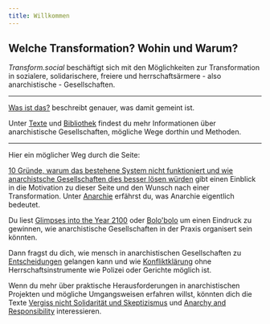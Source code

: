 ```yaml
---
title: Willkommen
---
```


## Welche Transformation? Wohin und Warum?

*Transform.social* beschäftigt sich mit den Möglichkeiten zur Transformation in sozialere, solidarischere, freiere und herrschaftsärmere - also anarchistische - Gesellschaften.

---

[Was ist das?](wasistdas) beschreibt genauer, was damit gemeint ist.

Unter [Texte](texte) und [Bibliothek](bibliothek) findest du mehr Informationen über anarchistische Gesellschaften, mögliche Wege dorthin und Methoden.

---

Hier ein möglicher Weg durch die Seite:

[10 Gründe, warum das bestehene System nicht funktioniert und wie anarchistsche Gesellschaften dies besser lösen würden](texte/10_gruende) gibt einen Einblick in die Motivation zu dieser Seite und den Wunsch nach einer Transformation. Unter [Anarchie](texte/anarchie) erfährst du, was Anarchie eigentlich bedeutet.

Du liest [Glimpses into the Year 2100](bibliothek#50_years_after) oder [Bolo'bolo](bibliothek#bolobolo) um einen Eindruck zu gewinnen, wie anarchistische Gesellschaften in der Praxis organisert sein könnten.

Dann fragst du dich, wie mensch in anarchistischen Gesellschaften zu [Entscheidungen](texte/entscheidungen) gelangen kann und wie [Konfliktklärung](texte/konflikte) ohne Herrschaftsinstrumente wie Polizei oder Gerichte möglich ist.

Wenn du mehr über praktische Herausforderungen in anarchistischen Projekten und mögliche Umgangsweisen erfahren willst, könnten dich die Texte [Vergiss nicht Solidarität und Skeptizismus](texte/eso) und [Anarchy and Responsibility](texte/responsibility) interessieren.
